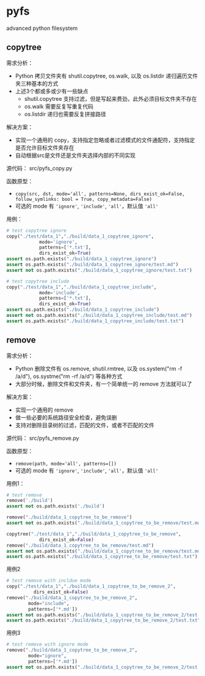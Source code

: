 # pyfs
advanced python filesystem

## copytree

需求分析：
* Python 拷贝文件夹有 shutil.copytree, os.walk, 以及 os.listdir 递归遍历文件夹三种基本的方式
* 上述3个都或多或少有一些缺点
  * shutil.copytree 支持过滤，但是写起来费劲，此外必须目标文件夹不存在
  * os.walk 需要反复写重复代码
  * os.listdir 递归也需要反复拼接路径

解决方案：
* 实现一个通用的 copy，支持指定忽略或者过滤模式的文件通配符，支持指定是否允许目标文件夹存在
* 自动根据src是文件还是文件夹选择内部的不同实现

源代码：
src/pyfs_copy.py

函数原型：
* `copy(src, dst, mode='all', patterns=None, dirs_exist_ok=False, follow_symlinks: bool = True, copy_metadata=False)`
* 可选的 mode 有 `'ignore'`, `'include'`, `'all'`，默认值 `'all'`

用例：

```python
# test copytree ignore
copy("./test/data_1","./build/data_1_copytree_ignore", 
            mode='ignore', 
            patterns=['*.txt'], 
            dirs_exist_ok=True)
assert os.path.exists("./build/data_1_copytree_ignore")
assert os.path.exists("./build/data_1_copytree_ignore/test.md")
assert not os.path.exists("./build/data_1_copytree_ignore/test.txt")

# test copytree include
copy("./test/data_1","./build/data_1_copytree_include", 
            mode='include', 
            patterns=['*.txt'], 
            dirs_exist_ok=True)
assert os.path.exists("./build/data_1_copytree_include")
assert not os.path.exists("./build/data_1_copytree_include/test.md")
assert os.path.exists("./build/data_1_copytree_include/test.txt")
```

## remove
需求分析：
* Python 删除文件有 os.remove, shutil.rmtree, 以及 os.system("rm -f /a/d"), os.systme("rm -rf /a/d") 等各种方式
* 大部分时候，删除文件和文件夹，有一个简单统一的 remove 方法就可以了

解决方案：
* 实现一个通用的 remove
* 做一些必要的系统路径安全检查，避免误删
* 支持对删除目录树的过滤，匹配的文件，或者不匹配的文件

源代码：
src/pyfs_remove.py

函数原型：
* `remove(path, mode='all', patterns=[])`
* 可选的 mode 有 `'ignore'`, `'include'`, `'all'`，默认值 `'all'`

用例1：
```python
# test remove
remove('./build')
assert not os.path.exists('./build')

remove("./build/data_1_copytree_to_be_remove")
assert not os.path.exists("./build/data_1_copytree_to_be_remove/test.md")

copytree("./test/data_1","./build/data_1_copytree_to_be_remove", 
            dirs_exist_ok=False)
remove("./build/data_1_copytree_to_be_remove/test.md")
assert not os.path.exists("./build/data_1_copytree_to_be_remove/test.md")
assert os.path.exists("./build/data_1_copytree_to_be_remove/test.txt")
```

用例2
```python
# test remove with incldue mode
copy("./test/data_1","./build/data_1_copytree_to_be_remove_2", 
          dirs_exist_ok=False)
remove("./build/data_1_copytree_to_be_remove_2", 
        mode="include", 
        patterns=['*.md'])
assert not os.path.exists("./build/data_1_copytree_to_be_remove_2/test.md")
assert os.path.exists("./build/data_1_copytree_to_be_remove_2/test.txt")
```

用例3
```python
# test remove with ignore mode
remove("./build/data_1_copytree_to_be_remove_2", 
        mode="ignore",
        patterns=['*.md'])
assert not os.path.exists("./build/data_1_copytree_to_be_remove_2/test.txt")
```